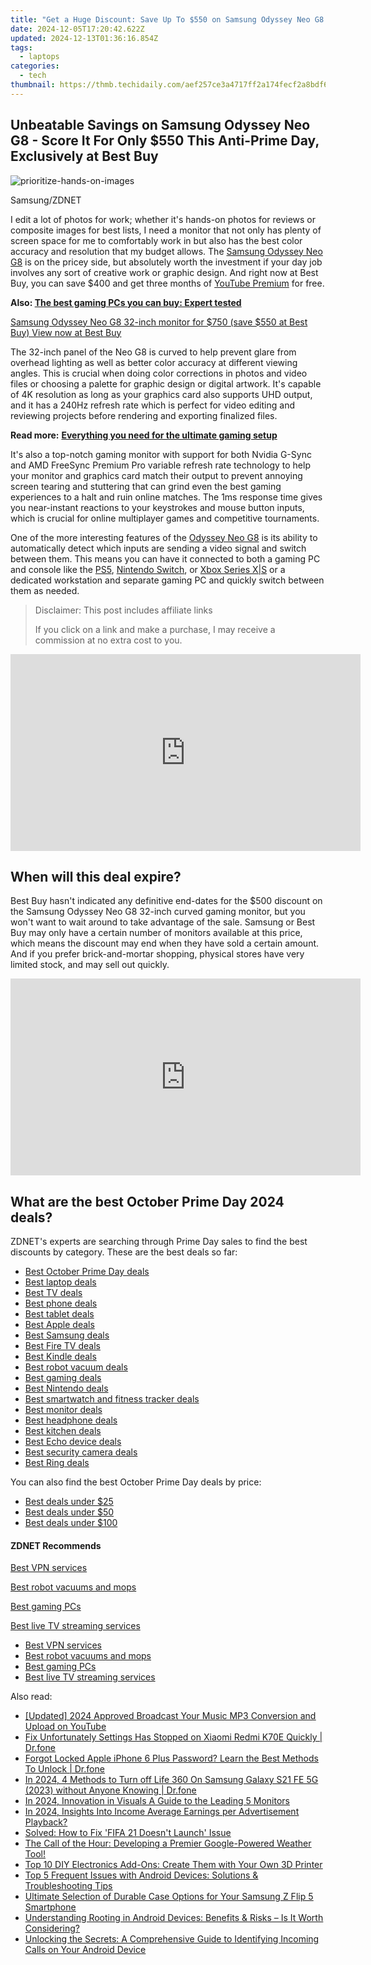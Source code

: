 ```yaml
---
title: "Get a Huge Discount: Save Up To $550 on Samsung Odyssey Neo G8 - Grab Yours From Best Buy Before Prime Day Ends! Review by ZDNet"
date: 2024-12-05T17:20:42.622Z
updated: 2024-12-13T01:36:16.854Z
tags:
  - laptops
categories:
  - tech
thumbnail: https://thmb.techidaily.com/aef257ce3a4717ff2a174fecf2a8bdf62b913152db90ae5a3b63c07a0dcd2fd7.jpg
---
```


## Unbeatable Savings on Samsung Odyssey Neo G8 - Score It For Only $550 This Anti-Prime Day, Exclusively at Best Buy

![prioritize-hands-on-images](https://www.zdnet.com/a/img/resize/313caa8f54e414e6a54090b6f5c74ea0fd946413/2024/10/03/796b0e55-91ff-4aa7-9504-3cfb4d4b3ec8/samsung-odyssey-neo-g8-hero.jpg?auto=webp&width=1280)

Samsung/ZDNET

I edit a lot of photos for work; whether it's hands-on photos for reviews or composite images for best lists, I need a monitor that not only has plenty of screen space for me to comfortably work in but also has the best color accuracy and resolution that my budget allows. The [Samsung Odyssey Neo G8](https://shop-links.co/link/?url=https%3A%2F%2Fwww.bestbuy.com%2Fsite%2Fsamsung-odyssey-neo-g8-32-curved-4k-uhd-freesync-premium-pro-g-sync-compatible-240hz-1ms-gaming-monitor-black%2F6507933.p%3FskuId%3D6507933&publisher_slug=itechdaily19598&exclusive=1) is on the pricey side, but absolutely worth the investment if your day job involves any sort of creative work or graphic design. And right now at Best Buy, you can save $400 and get three months of [YouTube Premium](https://shop-links.co/link/?exclusive=1&publisher_slug=itechdaily19598&url=https%3A%2F%2Fwww.bestbuy.com%2Fsite%2Fsamsung-odyssey-neo-g8-32-curved-4k-uhd-freesync-premium-pro-g-sync-compatible-240hz-1ms-gaming-monitor-black%2F6507933.p%3FskuId%3D6507933%23%3A%7E%3Atext%3DFree%2520YouTube%2520Premium%2520for%25203%2520months%2520%2528new%2520subscribers%2520only%2529) for free.

**Also: [The best gaming PCs you can buy: Expert tested](https://www.zdnet.com/home-and-office/home-entertainment/best-gaming-pc/)** 

[Samsung Odyssey Neo G8 32-inch monitor for $750 (save $550 at Best Buy) View now at Best Buy](https://shop-links.co/link/?url=https%3A%2F%2Fwww.bestbuy.com%2Fsite%2Fsamsung-odyssey-neo-g8-32-curved-4k-uhd-freesync-premium-pro-g-sync-compatible-240hz-1ms-gaming-monitor-black%2F6507933.p%3FskuId%3D6507933&publisher_slug=itechdaily19598&exclusive=1)

The 32-inch panel of the Neo G8 is curved to help prevent glare from overhead lighting as well as better color accuracy at different viewing angles. This is crucial when doing color corrections in photos and video files or choosing a palette for graphic design or digital artwork. It's capable of 4K resolution as long as your graphics card also supports UHD output, and it has a 240Hz refresh rate which is perfect for video editing and reviewing projects before rendering and exporting finalized files. 

**Read more:** **[Everything you need for the ultimate gaming setup](https://www.zdnet.com/home-and-office/home-entertainment/everything-you-need-for-the-ultimate-gaming-setup/)** 

It's also a top-notch gaming monitor with support for both Nvidia G-Sync and AMD FreeSync Premium Pro variable refresh rate technology to help your monitor and graphics card match their output to prevent annoying screen tearing and stuttering that can grind even the best gaming experiences to a halt and ruin online matches. The 1ms response time gives you near-instant reactions to your keystrokes and mouse button inputs, which is crucial for online multiplayer games and competitive tournaments. 

One of the more interesting features of the [Odyssey Neo G8](https://shop-links.co/link/?url=https%3A%2F%2Fwww.bestbuy.com%2Fsite%2Fsamsung-odyssey-neo-g8-32-curved-4k-uhd-freesync-premium-pro-g-sync-compatible-240hz-1ms-gaming-monitor-black%2F6507933.p%3FskuId%3D6507933&publisher_slug=itechdaily19598&exclusive=1) is its ability to automatically detect which inputs are sending a video signal and switch between them. This means you can have it connected to both a gaming PC and console like the [PS5](https://shop-links.co/link/?url=https%3A%2F%2Fwww.bestbuy.com%2Fsite%2Fsony-playstation-5-slim-console-white%2F6566039.p%3FskuId%3D6566039&publisher_slug=itechdaily19598&exclusive=1), [Nintendo Switch](https://buy.geni.us/Proxy.ashx?TSID=368250&GR%5FURL=https%3A%2F%2Fwww.amazon.com%2FNintendo-Switch-Neon-Blue-Joy%E2%80%91%2Fdp%2FB07VGRJDFY%3Ftag%3Dzd-buy-button-20%26ascsubtag%3D%5F%5FCOM%5FCLICK%5FID%5F%5F%7C660905d2-285e-46a3-aebe-6c2d00bce8f2%7Cdtp&dtb=1), or [Xbox Series X|S](https://buy.geni.us/Proxy.ashx?TSID=368250&GR%5FURL=https%3A%2F%2Fwww.amazon.com%2FMicrosoft-Xbox-Gaming-Console-video-game%2Fdp%2FB08H75RTZ8%3Ftag%3Dzd-buy-button-20%26ascsubtag%3D%5F%5FCOM%5FCLICK%5FID%5F%5F%7C660905d2-285e-46a3-aebe-6c2d00bce8f2%7Cdtp&dtb=1) or a dedicated workstation and separate gaming PC and quickly switch between them as needed. 

>  Disclaimer: This post includes affiliate links
>
>  If you click on a link and make a purchase, I may receive a commission at no extra cost to you.
>

<!-- affiliate ads begin -->
<iframe width="560" height="315" src="https://www.youtube.com/embed/PNw3Lb26wFA?si=5NR1XRVSp41EQYMy" title="YouTube video player" frameborder="0" allow="accelerometer; autoplay; clipboard-write; encrypted-media; gyroscope; picture-in-picture; web-share" referrerpolicy="strict-origin-when-cross-origin" allowfullscreen></iframe>
<!-- affiliate ads end -->

## When will this deal expire?

Best Buy hasn't indicated any definitive end-dates for the $500 discount on the Samsung Odyssey Neo G8 32-inch curved gaming monitor, but you won't want to wait around to take advantage of the sale. Samsung or Best Buy may only have a certain number of monitors available at this price, which means the discount may end when they have sold a certain amount. And if you prefer brick-and-mortar shopping, physical stores have very limited stock, and may sell out quickly.

<!-- affiliate ads begin -->
<iframe width="560" height="315" src="https://www.youtube.com/embed/QRaEdFMU-Xc?si=OjaiTvlogJy5wHhN" title="YouTube video player" frameborder="0" allow="accelerometer; autoplay; clipboard-write; encrypted-media; gyroscope; picture-in-picture; web-share" referrerpolicy="strict-origin-when-cross-origin" allowfullscreen></iframe>
<!-- affiliate ads end -->

## What are the best October Prime Day 2024 deals?

ZDNET's experts are searching through Prime Day sales to find the best discounts by category. These are the best deals so far:

* [Best October Prime Day deals](https://www.zdnet.com/article/best-early-amazon-prime-day-deals-2024/)
* [Best laptop deals](https://www.zdnet.com/article/best-early-prime-day-laptop-deals-2024/)
* [Best TV deals](https://www.zdnet.com/article/best-early-prime-day-tv-deals/)
* [Best phone deals](https://www.zdnet.com/article/best-early-prime-day-phone-deals/)
* [Best tablet deals](https://www.zdnet.com/article/best-early-prime-day-tablet-deals/)
* [Best Apple deals](https://www.zdnet.com/article/best-early-prime-day-apple-deals/)
* [Best Samsung deals](https://www.zdnet.com/article/best-early-prime-day-samsung-deals/)
* [Best Fire TV deals](https://www.zdnet.com/article/best-early-prime-day-fire-tv-deals/)
* [Best Kindle deals](https://www.zdnet.com/article/best-early-prime-day-kindle-deals/)
* [Best robot vacuum deals](https://www.zdnet.com/article/best-early-prime-day-robot-vacuum-deals/)
* [Best gaming deals](https://www.zdnet.com/article/best-early-prime-day-gaming-deals/)
* [Best Nintendo deals](https://www.zdnet.com/article/best-early-prime-day-nintendo-deals/)
* [Best smartwatch and fitness tracker deals](https://www.zdnet.com/article/best-early-prime-day-smartwatch-and-fitness-tracker-deals/)
* [Best monitor deals](https://www.zdnet.com/article/best-early-prime-day-monitor-deals-2024/)
* [Best headphone deals](https://www.zdnet.com/article/best-early-prime-day-headphone-deals/)
* [Best kitchen deals](https://www.zdnet.com/article/best-early-prime-day-kitchen-deals/)
* [Best Echo device deals](https://www.zdnet.com/article/best-early-prime-day-echo-device-deals/)
* [Best security camera deals](https://www.zdnet.com/article/best-early-prime-day-security-camera-deals/)
* [Best Ring deals](https://www.zdnet.com/article/best-early-prime-day-ring-deals/)

You can also find the best October Prime Day deals by price:

* [Best deals under $25](https://www.zdnet.com/article/best-early-prime-day-deals-under-25/)
* [Best deals under $50](https://www.zdnet.com/article/best-early-prime-day-deals-under-50/)
* [Best deals under $100](https://www.zdnet.com/article/best-early-prime-day-deals-under-100/)

#### **ZDNET** Recommends

[Best VPN services](https://www.zdnet.com/article/best-vpn/ "Best VPN services")

[Best robot vacuums and mops](https://www.zdnet.com/article/best-robot-vacuum-mop/ "Best robot vacuums and mops")

[Best gaming PCs](https://www.zdnet.com/article/best-gaming-pc/ "Best gaming PCs")

[Best live TV streaming services](https://www.zdnet.com/article/best-live-tv-streaming-service/ "Best live TV streaming services")

* [Best VPN services](https://www.zdnet.com/article/best-vpn/ "Best VPN services")
* [Best robot vacuums and mops](https://www.zdnet.com/article/best-robot-vacuum-mop/ "Best robot vacuums and mops")
* [Best gaming PCs](https://www.zdnet.com/article/best-gaming-pc/ "Best gaming PCs")
* [Best live TV streaming services](https://www.zdnet.com/article/best-live-tv-streaming-service/ "Best live TV streaming services")

<ins class="adsbygoogle"
     style="display:block"
     data-ad-format="autorelaxed"
     data-ad-client="ca-pub-7571918770474297"
     data-ad-slot="1223367746"></ins>

<ins class="adsbygoogle"
     style="display:block"
     data-ad-client="ca-pub-7571918770474297"
     data-ad-slot="8358498916"
     data-ad-format="auto"
     data-full-width-responsive="true"></ins>

<span class="atpl-alsoreadstyle">Also read:</span>
<div><ul>
<li><a href="https://youtube-web.techidaily.com/ed-2024-approved-broadcast-your-music-mp3-conversion-and-upload-on-youtube/"><u>[Updated] 2024 Approved Broadcast Your Music MP3 Conversion and Upload on YouTube</u></a></li>
<li><a href="https://howto.techidaily.com/fix-unfortunately-settings-has-stopped-on-xiaomi-redmi-k70e-quickly-drfone-by-drfone-fix-android-problems-fix-android-problems/"><u>Fix Unfortunately Settings Has Stopped on Xiaomi Redmi K70E Quickly | Dr.fone</u></a></li>
<li><a href="https://iphone-unlock.techidaily.com/forgot-locked-apple-iphone-6-plus-password-learn-the-best-methods-to-unlock-drfone-by-drfone-ios/"><u>Forgot Locked Apple iPhone 6 Plus Password? Learn the Best Methods To Unlock | Dr.fone</u></a></li>
<li><a href="https://change-location.techidaily.com/in-2024-4-methods-to-turn-off-life-360-on-samsung-galaxy-s21-fe-5g-2023-without-anyone-knowing-drfone-by-drfone-virtual-android/"><u>In 2024, 4 Methods to Turn off Life 360 On Samsung Galaxy S21 FE 5G (2023) without Anyone Knowing | Dr.fone</u></a></li>
<li><a href="https://some-knowledge.techidaily.com/in-2024-innovation-in-visuals-a-guide-to-the-leading-5-monitors/"><u>In 2024, Innovation in Visuals A Guide to the Leading 5 Monitors</u></a></li>
<li><a href="https://youtube-zero.techidaily.com/24-insights-into-income-average-earnings-per-advertisement-playback/"><u>In 2024, Insights Into Income Average Earnings per Advertisement Playback?</u></a></li>
<li><a href="https://win-able.techidaily.com/solved-how-to-fix-fifa-21-doesnt-launch-issue/"><u>Solved: How to Fix 'FIFA 21 Doesn't Launch' Issue</u></a></li>
<li><a href="https://hardware-reviews.techidaily.com/the-call-of-the-hour-developing-a-premier-google-powered-weather-tool/"><u>The Call of the Hour: Developing a Premier Google-Powered Weather Tool!</u></a></li>
<li><a href="https://hardware-reviews.techidaily.com/top-10-diy-electronics-add-ons-create-them-with-your-own-3d-printer/"><u>Top 10 DIY Electronics Add-Ons: Create Them with Your Own 3D Printer</u></a></li>
<li><a href="https://hardware-reviews.techidaily.com/top-5-frequent-issues-with-android-devices-solutions-and-troubleshooting-tips/"><u>Top 5 Frequent Issues with Android Devices: Solutions & Troubleshooting Tips</u></a></li>
<li><a href="https://hardware-reviews.techidaily.com/ultimate-selection-of-durable-case-options-for-your-samsung-z-flip-5-smartphone/"><u>Ultimate Selection of Durable Case Options for Your Samsung Z Flip 5 Smartphone</u></a></li>
<li><a href="https://hardware-reviews.techidaily.com/understanding-rooting-in-android-devices-benefits-and-risks-is-it-worth-considering/"><u>Understanding Rooting in Android Devices: Benefits & Risks – Is It Worth Considering?</u></a></li>
<li><a href="https://hardware-reviews.techidaily.com/unlocking-the-secrets-a-comprehensive-guide-to-identifying-incoming-calls-on-your-android-device/"><u>Unlocking the Secrets: A Comprehensive Guide to Identifying Incoming Calls on Your Android Device</u></a></li>
</ul></div>

